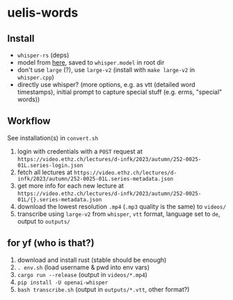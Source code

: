 # uelis-words

## Install

- `whisper-rs` (deps)
- model from [here](https://huggingface.co/ggerganov/whisper.cpp), saved to `whisper.model` in root dir
- don't use `large` (?), use `large-v2` (install with `make large-v2` in `whisper.cpp`)
- directly use whisper? (more options, e.g. as vtt (detailed word timestamps), initial prompt to capture special stuff (e.g. erms, "special" words))

## Workflow

See installation(s) in `convert.sh`

1. login with credentials with a `POST` request at `https://video.ethz.ch/lectures/d-infk/2023/autumn/252-0025-01L.series-login.json`
2. fetch all lectures at `https://video.ethz.ch/lectures/d-infk/2023/autumn/252-0025-01L.series-metadata.json`
3. get more info for each new lecture at `https://video.ethz.ch/lectures/d-infk/2023/autumn/252-0025-01L/{}.series-metadata.json`
4. download the lowest resolution `.mp4` (`.mp3` quality is the same) to `videos/`
5. transcribe using `large-v2` from `whisper`, `vtt` format, language set to `de`, output to `outputs/`

## for yf (who is that?)

1. download and install rust (stable should be enough)
2. `. env.sh` (load username & pwd into env vars)
3. `cargo run --release` (output in `videos/*.mp4`)
4. `pip install -U openai-whisper`
5. `bash transcribe.sh` (output in `outputs/*.vtt`, other format?)